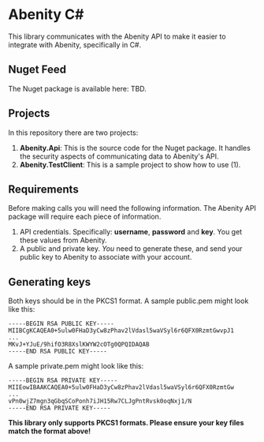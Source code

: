 # Abenity C#

This library communicates with the Abenity API to make it easier to integrate with Abenity, specifically in C#.

## Nuget Feed

The Nuget package is available here: TBD.

## Projects

In this repository there are two projects:

1. **Abenity.Api**: This is the source code for the Nuget package. It handles the security aspects of communicating data to Abenity's API.
2. **Abenity.TestClient**: This is a sample project to show how to use (1).

## Requirements

Before making calls you will need the following information. The Abenity API package will require each piece of information.

1. API credentials. Specifically: **username**, **password** and **key**. You get these values from Abenity.
2. A public and private key. _You_ need to generate these, and send your public key to Abenity to associate with your account.

## Generating keys

Both keys should be in the PKCS1 format. A sample public.pem might look like this:

```
-----BEGIN RSA PUBLIC KEY-----
MIIBCgKCAQEA0+5ulw0FHaD3yCw8zPhav2lVdasl5waVSyl6r6QFX0RzmtGwvpJ1
...
MKvJ+YJuE/9hifO3R8XslKWYW2cOTg0QPQIDAQAB
-----END RSA PUBLIC KEY-----
```

A sample private.pem might look like this:

```
-----BEGIN RSA PRIVATE KEY-----
MIIEowIBAAKCAQEA0+5ulw0FHaD3yCw8zPhav2lVdasl5waVSyl6r6QFX0RzmtGw
...
vPn0wjZ7mgn3qGbqSCoPonh7iJH15Rw7CLJgPntRvsk0oqNxj1/N
-----END RSA PRIVATE KEY-----
```

**This library only supports PKCS1 formats. Please ensure your key files match the format above!**
